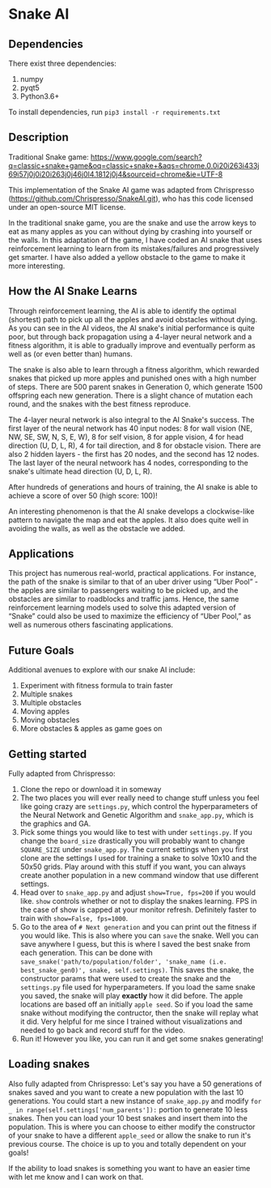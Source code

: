 # Snake AI

## Dependencies
There exist three dependencies:

1. numpy
2. pyqt5
3. Python3.6+

To install dependencies, run `pip3 install -r requirements.txt`


## Description
Traditional Snake game: https://www.google.com/search?q=classic+snake+game&oq=classic+snake+&aqs=chrome.0.0i20i263i433j69i57j0j0i20i263j0j46j0l4.1812j0j4&sourceid=chrome&ie=UTF-8

This implementation of the Snake AI game was adapted from Chrispresso (https://github.com/Chrispresso/SnakeAI.git), who has this code licensed under an open-source MIT license. 

In the traditional snake game, you are the snake and use the arrow keys to eat as many apples as you can without dying by crashing into yourself or the walls. In this adaptation of the game, I have coded an AI snake that uses reinforcement learning to learn from its mistakes/failures and progressively get smarter. I have also added a yellow obstacle to the game to make it more interesting.


## How the AI Snake Learns
Through reinforcement learning, the AI is able to identify the optimal (shortest) path to pick up all the apples and avoid obstacles without dying. As you can see in the AI videos, the AI snake's initial performance is quite poor, but through back propagation using a 4-layer neural network and a fitness algorithm, it is able to gradually improve and eventually perform as well as (or even better than) humans. 

The snake is also able to learn through a fitness algorithm, which rewarded snakes that picked up more apples and punished ones with a high number of steps. There are 500 parent snakes in Generation 0, which generate 1500 offspring each new generation. There is a slight chance of mutation each round, and the snakes with the best fitness reproduce.

The 4-layer neural network is also integral to the AI Snake's success. The first layer of the neural network has 40 input nodes: 8 for wall vision (NE, NW, SE, SW, N, S, E, W), 8 for self vision, 8 for apple vision, 4 for head direction (U, D, L, R), 4 for tail direction, and 8 for obstacle vision. There are also 2 hidden layers - the first has 20 nodes, and the second has 12 nodes. The last layer of the neural netwoork has 4 nodes, corresponding to the snake's ultimate head direction (U, D, L, R).

After hundreds of generations and hours of training, the AI snake is able to achieve a score of over 50 (high score: 100)! 

An interesting phenomenon is that the AI snake develops a clockwise-like pattern to navigate the map and eat the apples. It also does quite well in avoiding the walls, as well as the obstacle we added.


## Applications
This project has numerous real-world, practical applications. For instance, the path of the snake is similar to that of an uber driver using “Uber Pool” - the apples are similar to passengers waiting to be picked up, and the obstacles are similar to roadblocks and traffic jams. Hence, the same reinforcement learning models used to solve this adapted version of “Snake” could also be used to maximize the efficiency of “Uber Pool,” as well as numerous others fascinating applications.


## Future Goals
Additional avenues to explore with our snake AI include:
1. Experiment with fitness formula to train faster
2. Multiple snakes
3. Multiple obstacles
4. Moving apples 
5. Moving obstacles
6. More obstacles & apples as game goes on



## Getting started

Fully adapted from Chrispresso: 
1. Clone the repo or download it in someway
2. The two places you will ever really need to change stuff unless you feel like going crazy are `settings.py`, which control the hyperparameters of the Neural Network and Genetic Algorithm and `snake_app.py`, which is the graphics and GA.
3. Pick some things you would like to test with under `settings.py`. If you change the `board_size` drastically you will probably want to change `SQUARE_SIZE` under `snake_app.py`. The current settings when you first clone are the settings I used for training a snake to solve 10x10 and the 50x50 grids. Play around with this stuff if you want, you can always create another population in a new command window that use different settings. 
4. Head over to `snake_app.py` and adjust `show=True, fps=200` if you would like. `show` controls whether or not to display the snakes learning. FPS in the case of show is capped at your monitor refresh. Definitely faster to train with `show=False, fps=1000`.
5. Go to the area of `# Next generation` and you can print out the fitness if you would like. This is also where you can `save` the snake. Well you can save anywhere I guess, but this is where I saved the best snake from each generation. This can be done with `save_snake('path/to/population/folder', 'snake_name (i.e. best_snake_gen0)', snake, self.settings)`. This saves the snake, the constructor params that were used to create the snake and the `settings.py` file used for hyperparameters. If you load the same snake you saved, the snake will play **exactly** how it did before. The apple locations are based off an initially `apple seed`. So if you load the same snake without modifying the contructor, then the snake will replay what it did. Very helpful for me since I trained without visualizations and needed to go back and record stuff for the video.
6. Run it! However you like, you can run it and get some snakes generating!


## Loading snakes
Also fully adapted from Chrispresso: 
Let's say you have a 50 generations of snakes saved and you want to create a new population with the last 10 generations. You could start a new instance of `snake_app.py` and modify `for _ in range(self.settings['num_parents']):` portion to generate 10 less snakes. Then you can load your 10 best snakes and insert them into the population. This is where you can choose to either modify the constructor of your snake to have a different `apple_seed` or allow the snake to run it's previous course. The choice is up to you and totally dependent on your goals!

If the ability to load snakes is something you want to have an easier time with let me know and I can work on that.
